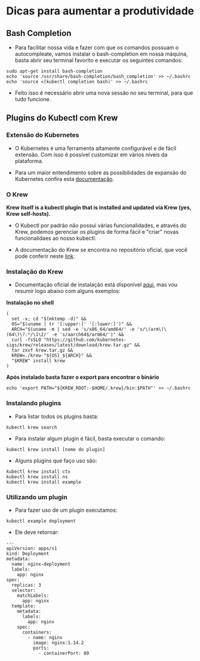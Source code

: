 # Dicas para aumentar a produtividade

## Bash Completion

* Para facilitar nossa vida e fazer com que os comandos possuam o autocompleate, vamos instalar o bash-completion em nossa máquina, basta abrir seu terminal favorito e executar os seguintes comandos:

```$bash
sudo apt-get install bash-completion
echo 'source /usr/share/bash-completion/bash_completion' >> ~/.bashrc
echo 'source <(kubectl completion bash)' >> ~/.bashrc
```

* Feito isso é necessário abrir uma nova sessão no seu terminal, para que tudo funcione.

## Plugins do Kubectl com Krew

### Extensão do Kubernetes

* O Kubernetes é uma ferramenta altamente configurável e de fácil extensão. Com isso é possível customizar em vários níveis da plataforma.

* Para um maior entendimento sobre as possibilidades de expansão do Kubernetes confira esta [documentação](https://kubernetes.io/docs/concepts/extend-kubernetes).

### O Krew

**Krew itself is a kubectl plugin that is installed and updated via Krew (yes, Krew self-hosts).**

* O Kubectl por padrão não possui várias funcionalidades, e através do Krew, podemos gerenciar os plugins de forma fácil e "criar" novas funcionalidaes ao nosso kubectl.

* A documentação do Krew se encontra no repositório oficial, que você pode conferir neste [link](https://github.com/kubernetes-sigs/krew).

### Instalação do Krew

* Documentação oficial de instalação está disponível [aqui](https://krew.sigs.k8s.io/docs/user-guide/setup/install/), mas vou resumir logo abaixo com alguns exemplos:

**Instalação no shell**

```
( 
  set -x; cd "$(mktemp -d)" && 
  OS="$(uname | tr '[:upper:]' '[:lower:]')" && 
  ARCH="$(uname -m | sed -e 's/x86_64/amd64/' -e 's/\(arm\)\(64\)\?.*/\1\2/' -e 's/aarch64$/arm64/')" && 
  curl -fsSLO "https://github.com/kubernetes-sigs/krew/releases/latest/download/krew.tar.gz" && 
  tar zxvf krew.tar.gz && 
  KREW=./krew-"${OS}_${ARCH}" && 
  "$KREW" install krew 
)
```

**Após instalado basta fazer o export para encontrar o binário**

```
echo 'export PATH="${KREW_ROOT:-$HOME/.krew}/bin:$PATH"' >> ~/.bashrc
```

### Instalando plugins

* Para listar todos os plugins basta:

```
kubectl krew search
```

* Para instalar algum plugin é fácil, basta executar o comando:

```
kubectl krew install [nome do plugin]
```

* Alguns plugins que faço uso são:

```
kubectl krew install ctx
kubectl krew install ns
kubectl krew install example
```

### Utilizando um plugin

* Para fazer uso de um plugin executamos:

```
kubectl example deployment
```

* Ele deve retornar:

```
---
apiVersion: apps/v1
kind: Deployment
metadata:
  name: nginx-deployment
  labels:
    app: nginx
spec:
  replicas: 3
  selector:
    matchLabels:
      app: nginx
  template:
    metadata:
      labels:
        app: nginx
    spec:
      containers:
        - name: nginx
          image: nginx:1.14.2
          ports:
            - containerPort: 80
```
